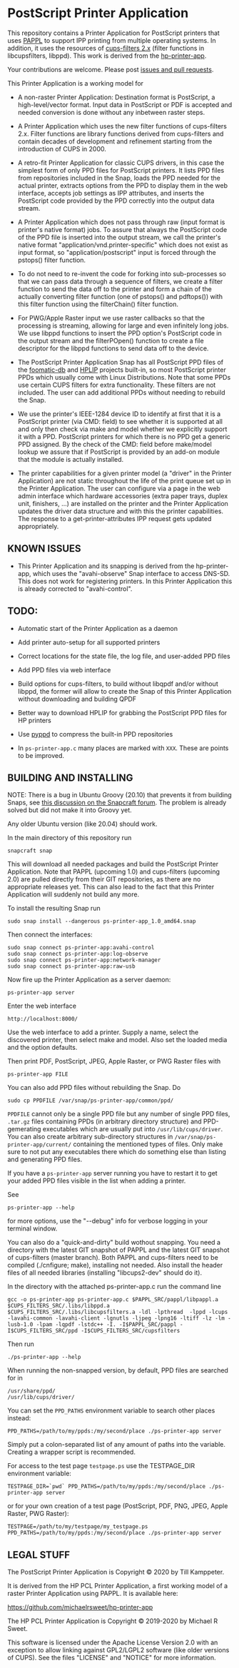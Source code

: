 # PostScript Printer Application

This repository contains a Printer Application for PostScript printers
that uses [PAPPL](https://www.msweet.org/pappl) to support IPP
printing from multiple operating systems. In addition, it uses the resources
of [cups-filters 2.x](https://github.com/OpenPrinting/cups-filters) (filter
functions in libcupsfilters, libppd). This work is derived from the
[hp-printer-app](https://github.com/michaelrsweet/hp-printer-app).

Your contributions are welcome. Please post [issues and pull
requests](https://github.com/OpenPrinting/ps-printer-app).

This Printer Application is a working model for

- A non-raster Printer Application: Destination format is PostScript,
  a high-level/vector format. Input data in PostScript or PDF is
  accepted and needed conversion is done without any inbetween raster
  steps.

- A Printer Application which uses the new filter functions of
  cups-filters 2.x. Filter functions are library functions derived
  from cups-filters and contain decades of development and refinement
  starting from the introduction of CUPS in 2000.

- A retro-fit Printer Application for classic CUPS drivers, in this
  case the simplest form of only PPD files for PostScript printers. It
  lists PPD files from repositories included in the Snap, loads the
  PPD needed for the actual printer, extracts options from the PPD to
  display them in the web interface, accepts job settings as IPP
  attributes, and inserts the PostScript code provided by the PPD
  correctly into the output data stream.

- A Printer Application which does not pass through raw (input format
  is printer's native format) jobs. To assure that always the
  PostScript code of the PPD file is inserted into the output stream,
  we call the printer's native format
  "application/vnd.printer-specific" which does not exist as input
  format, so "application/postscript" input is forced through the
  pstops() filter function.

- To do not need to re-invent the code for forking into sub-processes
  so that we can pass data through a sequence of filters, we create a
  filter function to send the data off to the printer and form a chain
  of the actually converting filter function (one of pstops() and
  pdftops()) with this filter function using the filterChain() filter
  function.

- For PWG/Apple Raster input we use raster callbacks so that the
  processing is streaming, allowing for large and even infinitely long
  jobs. We use libppd functions to insert the PPD option's PostScript
  code in the output stream and the filterPOpen() function to create a
  file descriptor for the libppd functions to send data off to the
  device.

- The PostScript Printer Application Snap has all PostScript PPD files
  of the [foomatic-db](https://github.com/OpenPrinting/foomatic-db)
  and [HPLIP](https://developers.hp.com/hp-linux-imaging-and-printing)
  projects built-in, so most PostScript printer PPDs which usually
  come with Linux Distributions. Note that some PPDs use certain CUPS
  filters for extra functionality. These filters are not included. The
  user can add additional PPDs without needing to rebuild the Snap.

- We use the printer's IEEE-1284 device ID to identify at first that
  it is a PostScript printer (via CMD: field) to see whether it is
  supported at all and only then check via make and model whether we
  explicitly support it with a PPD. PostScript printers for which
  there is no PPD get a generic PPD assigned. By the check of the CMD:
  field before make/model lookup we assure that if PostScript is
  provided by an add-on module that the module is actually installed.

- The printer capabilities for a given printer model (a "driver" in
  the Printer Application) are not static throughout the life of the
  print queue set up in the Printer Application. The user can
  configure via a page in the web admin interface which hardware
  accessories (extra paper trays, duplex unit, finishers, ...) are
  installed on the printer and the Printer Application updates the
  driver data structure and with this the printer capabilities. The
  response to a get-printer-attributes IPP request gets updated
  appropriately.


## KNOWN ISSUES

- This Printer Application and its snapping is derived from the
  hp-printer-app, which uses the "avahi-observe" Snap interface to
  access DNS-SD. This does not work for registering printers. In this
  Printer Application this is already corrected to "avahi-control".


## TODO:

- Automatic start of the Printer Application as a daemon

- Add printer auto-setup for all supported printers

- Correct locations for the state file, the log file, and user-added
  PPD files

- Add PPD files via web interface

- Build options for cups-filters, to build without libqpdf and/or
  without libppd, the former will allow to create the Snap of this
  Printer Application without downloading and building QPDF

- Better way to download HPLIP for grabbing the PostScript PPD files
  for HP printers

- Use [pyppd](https://github.com/OpenPrinting/pyppd) to compress the
  built-in PPD repositories

- In `ps-printer-app.c` many places are marked with `XXX`. These are
  points to be improved.


## BUILDING AND INSTALLING

NOTE: There is a bug in Ubuntu Groovy (20.10) that prevents it from
building Snaps, see [this discussion on the Snapcraft
forum](https://forum.snapcraft.io/t/build-fails-with-a-mksquashfs-error-cannot-pack-root-prime/). The
problem is already solved but did not make it into Groovy yet.

Any older Ubuntu version (like 20.04) should work.

In the main directory of this repository run

```
snapcraft snap
```

This will download all needed packages and build the PostScript
Printer Application. Note that PAPPL (upcoming 1.0) and cups-filters
(upcoming 2.0) are pulled directly from their GIT repositories, as
there are no appropriate releases yet. This can also lead to the fact
that this Printer Application will suddenly not build any more.

To install the resulting Snap run

```
sudo snap install --dangerous ps-printer-app_1.0_amd64.snap
```

Then connect the interfaces:

```
sudo snap connect ps-printer-app:avahi-control
sudo snap connect ps-printer-app:log-observe
sudo snap connect ps-printer-app:network-manager
sudo snap connect ps-printer-app:raw-usb
```

Now fire up the Printer Application as a server daemon:

```
ps-printer-app server
```

Enter the web interface

```
http://localhost:8000/
```

Use the web interface to add a printer. Supply a name, select the
discovered printer, then select make and model. Also set the loaded
media and the option defaults.

Then print PDF, PostScript, JPEG, Apple Raster, or PWG Raster files
with

```
ps-printer-app FILE
```

You can also add PPD files without rebuilding the Snap. Do

```
sudo cp PPDFILE /var/snap/ps-printer-app/common/ppd/
```

`PPDFILE` cannot only be a single PPD file but any number of single
PPD files, `.tar.gz` files containing PPDs (in arbitrary directory
structure) and PPD-gemerating executables which are usually put into
`/usr/lib/cups/driver`. You can also create arbitrary sub-directory
structures in `/var/snap/ps-printer-app/current/` containing the
mentioned types of files. Only make sure to not put any executables
there which do something else than listing and generating PPD files.

If you have a `ps-printer-app` server running you have to restart it
to get your added PPD files visible in the list when adding a printer.

See

```
ps-printer-app --help
```

for more options, use the "--debug" info for verbose logging in your
terminal window.

You can also do a "quick-and-dirty" build wothout snapping. You need a
directory with the latest GIT snapshot of PAPPL and the latest GIT
snapshot of cups-filters (master branch). Both PAPPL and cups-filters
need to be compiled (./cnfigure; make), installing not needed. Also
install the header files of all needed libraries (installing
"libcups2-dev" should do it).

In the directory with the attached ps-printer-app.c run the command
line

```
gcc -o ps-printer-app ps-printer-app.c $PAPPL_SRC/pappl/libpappl.a $CUPS_FILTERS_SRC/.libs/libppd.a $CUPS_FILTERS_SRC/.libs/libcupsfilters.a -ldl -lpthread  -lppd -lcups -lavahi-common -lavahi-client -lgnutls -ljpeg -lpng16 -ltiff -lz -lm -lusb-1.0 -lpam -lqpdf -lstdc++ -I. -I$PAPPL_SRC/pappl -I$CUPS_FILTERS_SRC/ppd -I$CUPS_FILTERS_SRC/cupsfilters
```

Then run

```
./ps-printer-app --help
```

When running the non-snapped version, by default, PPD files are
searched for in

```
/usr/share/ppd/
/usr/lib/cups/driver/
```

You can set the `PPD_PATHS` environment variable to search other
places instead:

```
PPD_PATHS=/path/to/my/ppds:/my/second/place ./ps-printer-app server
```

Simply put a colon-separated list of any amount of paths into the
variable. Creating a wrapper script is recommended.

For access to the test page `testpage.ps` use the TESTPAGE_DIR
environment variable:

```
TESTPAGE_DIR=`pwd` PPD_PATHS=/path/to/my/ppds:/my/second/place ./ps-printer-app server
```

or for your own creation of a test page (PostScript, PDF, PNG, JPEG,
Apple Raster, PWG Raster):

```
TESTPAGE=/path/to/my/testpage/my_testpage.ps PPD_PATHS=/path/to/my/ppds:/my/second/place ./ps-printer-app server
```


## LEGAL STUFF

The PostScript Printer Application is Copyright © 2020 by Till Kamppeter.

It is derived from the HP PCL Printer Application, a first working model of
a raster Printer Application using PAPPL. It is available here:

https://github.com/michaelrsweet/hp-printer-app

The HP PCL Printer Application is Copyright © 2019-2020 by Michael R Sweet.

This software is licensed under the Apache License Version 2.0 with an exception
to allow linking against GPL2/LGPL2 software (like older versions of CUPS).  See
the files "LICENSE" and "NOTICE" for more information.
